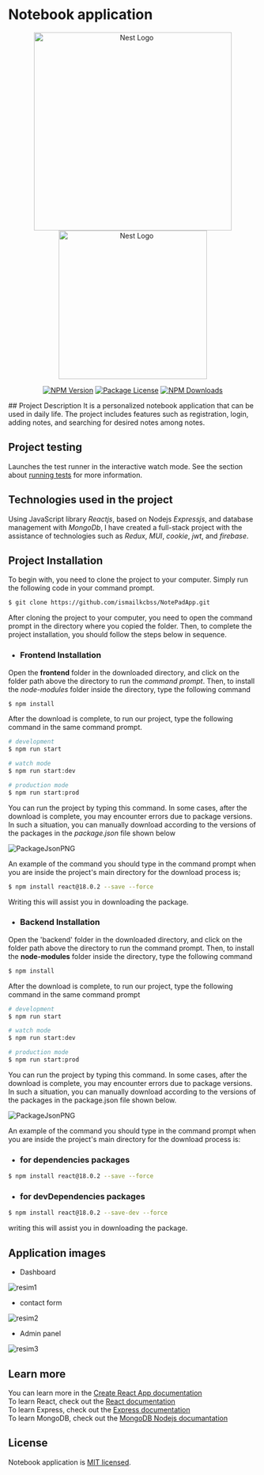 # Notebook application

<p align="center">
  <a href="https://nodejs.org/en/docs" target="blank"><img src="https://github.com/ismailkcbss/NotePad-Front/blob/main/nodejspng.png?raw=true" width="400" alt="Nest Logo" /></a>
  <a href="https://legacy.reactjs.org/docs/getting-started.html" target="blank"><img src="https://github.com/ismailkcbss/NotePad-Front/blob/main/reactpng.png?raw=true" width="300" alt="Nest Logo" /></a>
</p>
<p align="center">
  <a href="https://www.npmjs.com/~nestjscore" target="_blank"><img src="https://img.shields.io/npm/v/@nestjs/core.svg" alt="NPM Version" /></a>
  <a href="https://www.npmjs.com/~nestjscore" target="_blank"><img src="https://img.shields.io/npm/l/@nestjs/core.svg" alt="Package License" /></a>
<a href="https://www.npmjs.com/~nestjscore" target="_blank"><img src="https://img.shields.io/npm/dm/@nestjs/common.svg" alt="NPM Downloads" /></a>
</p>
## Project Description
It is a personalized notebook application that can be used in daily life. The project includes features such as registration, login, adding notes, and searching for desired notes among notes.

## Project testing
Launches the test runner in the interactive watch mode.
See the section about [running tests](https://create-react-app.dev/docs/running-tests/) for more information.

## Technologies used in the project
Using JavaScript library *Reactjs*, based on Nodejs *Expressjs*, and database management with *MongoDb*, I have created a full-stack project with the assistance of technologies such as *Redux*, *MUI*, *cookie*, *jwt*, and *firebase*.

## Project Installation
To begin with, you need to clone the project to your computer. Simply run the following code in your command prompt.
```bash
$ git clone https://github.com/ismailkcbss/NotePadApp.git
```
After cloning the project to your computer, you need to open the command prompt in the directory where you copied the folder. Then, to complete the project installation, you should follow the steps below in sequence.

- ### Frontend Installation

Open the **frontend** folder in the downloaded directory, and click on the folder path above the directory to run the *command prompt*. Then, to install the *node-modules* folder inside the directory, type the following command

```bash
$ npm install
```

After the download is complete, to run our project, type the following command in the same command prompt.

```bash
# development
$ npm run start

# watch mode
$ npm run start:dev

# production mode
$ npm run start:prod
```

You can run the project by typing this command. In some cases, after the download is complete, you may encounter errors due to package versions. In such a situation, you can manually download according to the versions of the packages in the *package.json* file shown below

![PackageJsonPNG](https://github.com/ismailkcbss/NotePad-Front/blob/main/packagejson.png?raw=true)

An example of the command you should type in the command prompt when you are inside the project's main directory for the download process is;
```bash
$ npm install react@18.0.2 --save --force
```
Writing this will assist you in downloading the package.

- ### Backend Installation 

Open the 'backend' folder in the downloaded directory, and click on the folder path above the directory to run the command prompt. Then, to install the **node-modules** folder inside the directory, type the following command

```bash
$ npm install
```

After the download is complete, to run our project, type the following command in the same command prompt
```bash
# development
$ npm run start

# watch mode
$ npm run start:dev

# production mode
$ npm run start:prod
```

You can run the project by typing this command. In some cases, after the download is complete, you may encounter errors due to package versions. In such a situation, you can manually download according to the versions of the packages in the package.json file shown below.

![PackageJsonPNG](https://github.com/ismailkcbss/NotePad-Front/blob/main/packagejsonbackend.png?raw=true)

An example of the command you should type in the command prompt when you are inside the project's main directory for the download process is:

- ### for dependencies packages
```bash
$ npm install react@18.0.2 --save --force
```


- ### for devDependencies packages
```bash
$ npm install react@18.0.2 --save-dev --force
```
writing this will assist you in downloading the package.

## Application images

- Dashboard

![resim1](https://github.com/ismailkcbss/NotePad-Front/blob/main/notepad1.png?raw=true)

- contact form

![resim2](https://github.com/ismailkcbss/NotePad-Front/blob/main/notepadcontact.png?raw=true)

- Admin panel

![resim3](https://github.com/ismailkcbss/NotePad-Front/blob/main/notpadadmin.png?raw=true)


## Learn more

You can learn more in the [Create React App documentation](https://create-react-app.dev/docs/getting-started/) <br/>
To learn React, check out the [React documentation](https://react.dev/)<br/>
To learn Express, check out the [Express documentation](https://expressjs.com/)<br/>
To learn MongoDB, check out the [MongoDB Nodejs documantation](https://www.mongodb.com/docs/drivers/node/current/) <br/>

## License
Notebook application is [MIT licensed](LICENSE).


